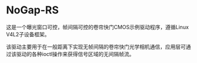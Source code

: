 # NoGap-RS
这是一个曝光窗口可控，帧间隔可控的卷帘快门CMOS示例驱动程序，遵循Linux V4L2子设备框架。

该驱动主要用于在一般距离下实现无帧间隔的卷帘快门光学相机通信，应用层可通过该驱动的各种ioctl操作来获得信号区域的无间隔帧流。

